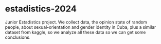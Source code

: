 # estadistics-2024
Junior Estadistics project. We collect data, the opinion state of random people, about sexual-orientation and gender identity in Cuba, plus a similar dataset from kaggle, so we analyze all these data so we can get some conclusions.
